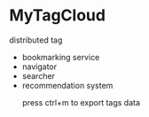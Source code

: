 # MyTagCloud
distributed
tag<br>
<ul>
<li>bookmarking service</li>
<li>navigator</li>
<li>searcher</li>
<li>recommendation system</li>


press ctrl+m to export tags data
